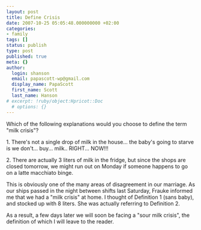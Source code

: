 ```yaml
---
layout: post
title: Define Crisis
date: 2007-10-25 05:05:48.000000000 +02:00
categories:
- family
tags: []
status: publish
type: post
published: true
meta: {}
author:
  login: shanson
  email: papascott-wp@gmail.com
  display_name: PapaScott
  first_name: Scott
  last_name: Hanson
# excerpt: !ruby/object:Hpricot::Doc
  # options: {}
---
```

<p>Which of the following explanations would you choose to define the term "milk crisis"?</p>
<p>1. There's not a single drop of milk in the house... the baby's going to starve is we don't... buy... milk.. RIGHT... NOW!!!</p>
<p>2. There are actually 3 liters of milk in the fridge, but since the shops are closed tomorrow, we might run out on Monday if someone happens to go on a latte macchiato binge.</p>
<p>This is obviously one of the many areas of disagreement in our marriage. As our ships passed in the night between shifts last Saturday, Frauke informed me that we had a "milk crisis" at home. I thought of Definition 1 (sans baby), and stocked up with 8 liters. She was actually referring to Definition 2.</p>
<p>As a result, a few days later we will soon be facing a "sour milk crisis", the definition of which I will leave to the reader.</p>
